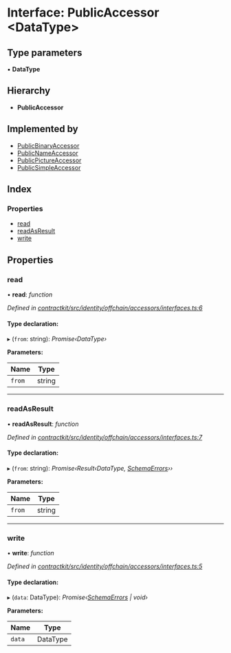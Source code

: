 # Interface: PublicAccessor <**DataType**>

## Type parameters

▪ **DataType**

## Hierarchy

* **PublicAccessor**

## Implemented by

* [PublicBinaryAccessor](../classes/_identity_offchain_accessors_binary_.publicbinaryaccessor.md)
* [PublicNameAccessor](../classes/_identity_offchain_accessors_name_.publicnameaccessor.md)
* [PublicPictureAccessor](../classes/_identity_offchain_accessors_pictures_.publicpictureaccessor.md)
* [PublicSimpleAccessor](../classes/_identity_offchain_accessors_simple_.publicsimpleaccessor.md)

## Index

### Properties

* [read](_identity_offchain_accessors_interfaces_.publicaccessor.md#read)
* [readAsResult](_identity_offchain_accessors_interfaces_.publicaccessor.md#readasresult)
* [write](_identity_offchain_accessors_interfaces_.publicaccessor.md#write)

## Properties

###  read

• **read**: *function*

*Defined in [contractkit/src/identity/offchain/accessors/interfaces.ts:6](https://github.com/celo-org/celo-monorepo/blob/master/packages/contractkit/src/identity/offchain/accessors/interfaces.ts#L6)*

#### Type declaration:

▸ (`from`: string): *Promise‹DataType›*

**Parameters:**

Name | Type |
------ | ------ |
`from` | string |

___

###  readAsResult

• **readAsResult**: *function*

*Defined in [contractkit/src/identity/offchain/accessors/interfaces.ts:7](https://github.com/celo-org/celo-monorepo/blob/master/packages/contractkit/src/identity/offchain/accessors/interfaces.ts#L7)*

#### Type declaration:

▸ (`from`: string): *Promise‹Result‹DataType, [SchemaErrors](../modules/_identity_offchain_accessors_errors_.md#schemaerrors)››*

**Parameters:**

Name | Type |
------ | ------ |
`from` | string |

___

###  write

• **write**: *function*

*Defined in [contractkit/src/identity/offchain/accessors/interfaces.ts:5](https://github.com/celo-org/celo-monorepo/blob/master/packages/contractkit/src/identity/offchain/accessors/interfaces.ts#L5)*

#### Type declaration:

▸ (`data`: DataType): *Promise‹[SchemaErrors](../modules/_identity_offchain_accessors_errors_.md#schemaerrors) | void›*

**Parameters:**

Name | Type |
------ | ------ |
`data` | DataType |
